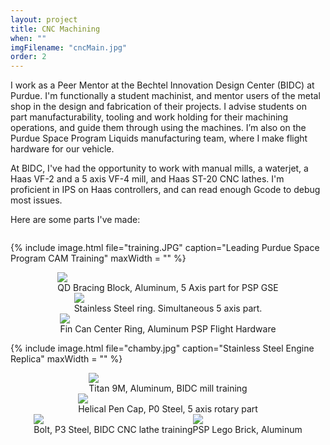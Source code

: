 ```yaml
---
layout: project
title: CNC Machining
when: ""
imgFilename: "cncMain.jpg"
order: 2
---
```


I work as a Peer Mentor at the Bechtel Innovation Design Center (BIDC) at Purdue. I'm functionally a student machinist, and mentor users of the metal shop in the design and fabrication of their projects. I advise students on part manufacturability, tooling and work holding for their machining operations, and guide them through using the machines. I’m also on the Purdue Space Program Liquids manufacturing team, where I make flight hardware for our vehicle.

At BIDC, I've had the opportunity to work with manual mills, a waterjet, a Haas VF-2 and a 5 axis VF-4 mill, and Haas ST-20 CNC lathes. I'm proficient in IPS on Haas controllers, and can read enough Gcode to debug most issues.

Here are some parts I've made:

<div style="display:flex; justify-content:center; align-items:center; flex-wrap:wrap;">

{% include image.html file="training.JPG" caption="Leading Purdue Space Program CAM Training" maxWidth = "" %}

<div class="imgCptnBox">
<img src="{{ "assets/images/cncMain.jpg" | relative_url }}" class="articleImg">
<figcaption class="articleCaption">QD Bracing Block, Aluminum, 5 Axis part for PSP GSE</figcaption>
</div>

<div class="imgCptnBox">
<img src="{{ "assets/images/ring.png" | relative_url }}" class="articleImg">
<figcaption class="articleCaption">Stainless Steel ring. Simultaneous 5 axis part.</figcaption>
</div>

<div class="imgCptnBox">
<img src="{{ "assets/images/cnc4.JPG" | relative_url }}" class="articleImg">
<figcaption class="articleCaption">Fin Can Center Ring, Aluminum PSP Flight Hardware</figcaption>
</div>

{% include image.html file="chamby.jpg" caption="Stainless Steel Engine Replica" maxWidth = "" %}

<div class="imgCptnBox">
<img src="{{ "assets/images/cncMain2.JPG" | relative_url }}" class="articleImg">
<figcaption class="articleCaption">Titan 9M, Aluminum, BIDC mill training</figcaption>
</div>

<div class="imgCptnBox">
<img src="{{ "assets/images/cnc3.JPG" | relative_url }}" class="articleImg">
<figcaption class="articleCaption">Helical Pen Cap, P0 Steel, 5 axis rotary part</figcaption>
</div>

<div class="imgCptnBox">
<img src="{{ "assets/images/cnc5.JPG" | relative_url }}" class="articleImg">
<figcaption class="articleCaption">Bolt, P3 Steel, BIDC CNC lathe training</figcaption>
</div>

<div class="imgCptnBox">
<img src="{{ "assets/images/lego.png" | relative_url }}" class="articleImg">
<figcaption class="articleCaption">PSP Lego Brick, Aluminum</figcaption>
</div>

</div>
